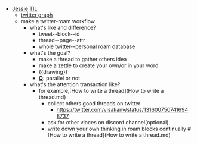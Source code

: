 - [Jessie](Jessie.md) [TIL](TIL.md)
    - [twitter graph](https://obrowne.eu/tweetGraphAbout.html)
    - make a twitter-roam workflow
        - what's like and difference?
            - tweet--block--id
            - thread--page--attr
            - whole twitter--personal roam database
        - what's the goal?
            - make a thread to gather others idea
            - make a zettle to create your own/or in your word
            - {{drawing}}
            - **[Q](Q.md):** parallel or not
        - what's the attention transaction like?
            - for example,[How to write a thread](How to write a thread.md)
                - collect others good threads on twitter
                    - https://twitter.com/visakanv/status/1316007507416948737
                - ask for other vioces on discord channel(optional)
                - write down your own thinking in roam blocks continually #[How to write a thread](How to write a thread.md)
